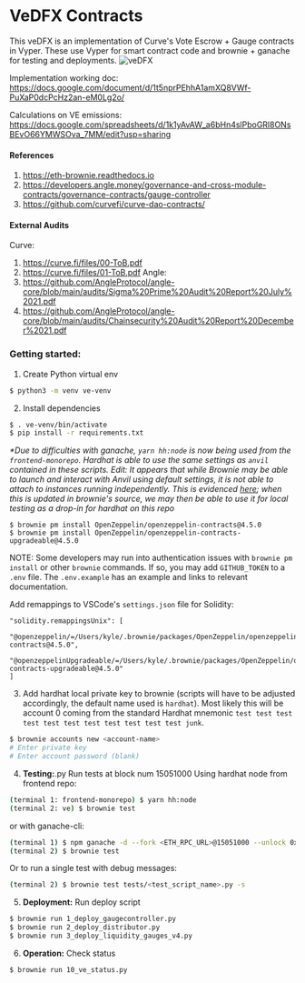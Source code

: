 # VeDFX Contracts

This veDFX is an implementation of Curve's Vote Escrow + Gauge contracts in Vyper. These use Vyper
for smart contract code and brownie + ganache for testing and deployments.
![veDFX](https://user-images.githubusercontent.com/25423613/178617916-680ef134-c076-4e9b-a946-c26b557d27f5.png)

Implementation working doc: https://docs.google.com/document/d/1t5nprPEhhA1amXQ8VWf-PuXaP0dcPcHz2an-eM0Lg2o/

Calculations on VE emissions: https://docs.google.com/spreadsheets/d/1k1yAvAW_a6bHn4slPboGRl8ONsBEvO66YMWSOva_7MM/edit?usp=sharing

#### References

1. https://eth-brownie.readthedocs.io
2. https://developers.angle.money/governance-and-cross-module-contracts/governance-contracts/gauge-controller
3. https://github.com/curvefi/curve-dao-contracts/

#### External Audits

Curve:

1. https://curve.fi/files/00-ToB.pdf
2. https://curve.fi/files/01-ToB.pdf
   Angle:
3. https://github.com/AngleProtocol/angle-core/blob/main/audits/Sigma%20Prime%20Audit%20Report%20July%2021.pdf
4. https://github.com/AngleProtocol/angle-core/blob/main/audits/Chainsecurity%20Audit%20Report%20December%2021.pdf

### Getting started:

1. Create Python virtual env

```bash
$ python3 -m venv ve-venv
```

2. Install dependencies

```bash
$ . ve-venv/bin/activate
$ pip install -r requirements.txt
```

_\*Due to difficulties with ganache, `yarn hh:node` is now being used from the `frontend-monorepo`. Hardhat is able to use the same settings as `anvil` contained in these scripts. Edit: It appears that while Brownie may be able to launch and interact with Anvil using default settings,
it is not able to attach to instances running independently. This is evidenced [here](https://github.com/eth-brownie/brownie/blob/4ae5f527ea86eb95766fe225a0f67620ffd36022/brownie/network/rpc/__init__.py#L23); when this is updated in brownie's source, we may then be able
to use it for local testing as a drop-in for hardhat on this repo_

```
$ brownie pm install OpenZeppelin/openzeppelin-contracts@4.5.0
$ brownie pm install OpenZeppelin/openzeppelin-contracts-upgradeable@4.5.0
```

NOTE: Some developers may run into authentication issues with `brownie pm install` or other `brownie` commands. If so, you may add `GITHUB_TOKEN` to a `.env` file. The `.env.example` has an example and links to relevant documentation.

Add remappings to VSCode's `settings.json` file for Solidity:

```
"solidity.remappingsUnix": [
  "@openzeppelin/=/Users/kyle/.brownie/packages/OpenZeppelin/openzeppelin-contracts@4.5.0",
  "@openzeppelinUpgradeable/=/Users/kyle/.brownie/packages/OpenZeppelin/openzeppelin-contracts-upgradeable@4.5.0"
]
```

3. Add hardhat local private key to brownie (scripts will have to be adjusted accordingly, the default name used is `hardhat`). Most likely this will be account 0 coming from the standard Hardhat mnemonic `test test test test test test test test test test test junk`.

```bash
$ brownie accounts new <account-name>
# Enter private key
# Enter account password (blank)
```

4. **Testing:**.py Run tests at block num 15051000
   Using hardhat node from frontend repo:

```bash
(terminal 1: frontend-monorepo) $ yarn hh:node
(terminal 2: ve) $ brownie test
```

or with ganache-cli:

```bash
(terminal 1) $ npm ganache -d --fork <ETH_RPC_URL>@15051000 --unlock 0x27E843260c71443b4CC8cB6bF226C3f77b9695AF
(terminal 2) $ brownie test
```

Or to run a single test with debug messages:

```bash
(terminal 2) $ brownie test tests/<test_script_name>.py -s
```

5. **Deployment:** Run deploy script

```bash
$ brownie run 1_deploy_gaugecontroller.py
$ brownie run 2_deploy_distributor.py
$ brownie run 3_deploy_liquidity_gauges_v4.py
```

6. **Operation:** Check status

```bash
$ brownie run 10_ve_status.py
```
